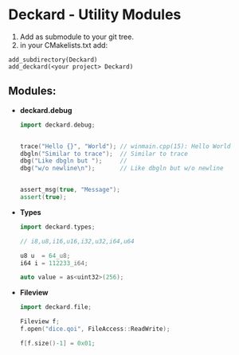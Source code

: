 # Deckard - Utility Modules

1. Add as submodule to your git tree.
2. in your CMakelists.txt add:
```
add_subdirectory(Deckard)
add_deckard(<your project> Deckard)
```


## Modules:
  - **deckard.debug**
    ```cpp
    import deckard.debug;


    trace("Hello {}", "World"); // winmain.cpp(15): Hello World
    dbgln("Similar to trace");  // Similar to trace
    dbg("Like dbgln but ");  	// 
	dbg("w/o newline\n");  		// Like dbgln but w/o newline 
	

    assert_msg(true, "Message");
    assert(true);

    ```
  - **Types**
      ```cpp
      import deckard.types;

      // i8,u8,i16,u16,i32,u32,i64,u64

      u8 u  = 64_u8;
      i64 i = 112233_i64;

      auto value = as<uint32>(256);
      ```
  - **Fileview**
    ```cpp 
    import deckard.file;

    Fileview f;
    f.open("dice.qoi", FileAccess::ReadWrite);

    f[f.size()-1] = 0x01;
    ```
